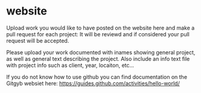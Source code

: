 # website
Upload work you would like to have posted on the website here and make a pull request for each project: It will be reviewd and if considered your pull request will be accepted. 

Please upload your work documented with inames showing general project, as well as general text describing the project. Also include an info text file with project info such as client, year, locaiton, etc... 

If you do not know how to use github you can find documentation on the Gitgyb websiet here: https://guides.github.com/activities/hello-world/ 
